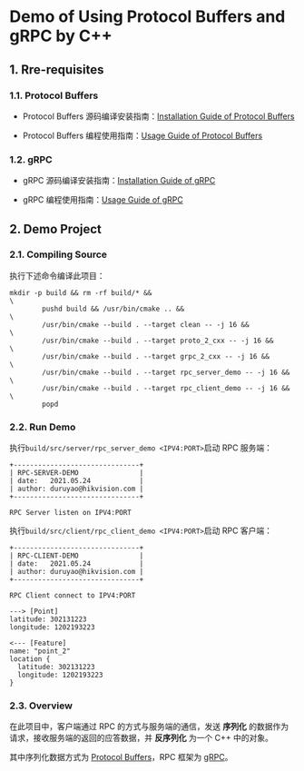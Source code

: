 # Demo of Using Protocol Buffers and gRPC by C++

## 1. Rre-requisites

### 1.1. Protocol Buffers

- Protocol Buffers 源码编译安装指南：[Installation Guide of Protocol Buffers](./doc/0-install-guide.md#1-protocol-buffers)

- Protocol Buffers 编程使用指南：[Usage Guide of Protocol Buffers](./doc/1-usage-guide.md#1-protocol-buffers)

### 1.2. gRPC

- gRPC 源码编译安装指南：[Installation Guide of gRPC](./doc/0-install-guide.md#2-dependents-of-grpc)

- gRPC 编程使用指南：[Usage Guide of gRPC](./doc/1-usage-guide.md#2-grpc)

## 2. Demo Project

### 2.1. Compiling Source

执行下述命令编译此项目：

```shell
mkdir -p build && rm -rf build/* &&                                     \
        pushd build && /usr/bin/cmake .. &&                             \
        /usr/bin/cmake --build . --target clean -- -j 16 &&             \
        /usr/bin/cmake --build . --target proto_2_cxx -- -j 16 &&       \
        /usr/bin/cmake --build . --target grpc_2_cxx -- -j 16 &&        \
        /usr/bin/cmake --build . --target rpc_server_demo -- -j 16 &&   \
        /usr/bin/cmake --build . --target rpc_client_demo -- -j 16 &&   \
        popd
```

### 2.2. Run Demo

执行`build/src/server/rpc_server_demo <IPV4:PORT>`启动 RPC 服务端：

```shell
+-------------------------------+
| RPC-SERVER-DEMO               |
| date:   2021.05.24            |
| author: duruyao@hikvision.com |
+-------------------------------+

RPC Server listen on IPV4:PORT
```

执行`build/src/client/rpc_client_demo <IPV4:PORT>`启动 RPC 客户端：

```shell
+-------------------------------+
| RPC-CLIENT-DEMO               |
| date:   2021.05.24            |
| author: duruyao@hikvision.com |
+-------------------------------+

RPC Client connect to IPV4:PORT

---> [Point]
latitude: 302131223
longitude: 1202193223

<--- [Feature]
name: "point_2"
location {
  latitude: 302131223
  longitude: 1202193223
}
```

### 2.3. Overview

在此项目中，客户端通过 RPC 的方式与服务端的通信，发送 **序列化** 的数据作为请求，接收服务端的返回的应答数据，并 **反序列化** 为一个 C++ 中的对象。

其中序列化数据方式为 [Protocol Buffers](https://developers.google.com/protocol-buffers)，RPC 框架为 [gRPC](https://grpc.io/)。

